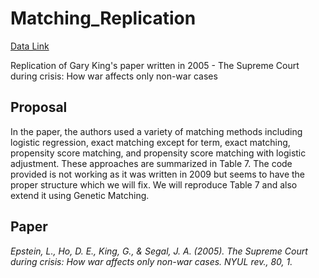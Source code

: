 # Matching_Replication

[Data Link](https://dataverse.harvard.edu/dataset.xhtml?persistentId=doi:10.7910/DVN/OLD7MB)

Replication of Gary King's paper written in 2005 - The Supreme Court during crisis: How war affects only non-war cases

## Proposal

In the paper, the authors used a variety of matching methods including logistic regression, exact matching except for term, exact matching, propensity score matching, and propensity score matching with logistic adjustment.  These approaches are summarized in Table 7. The code provided is not working as it was written in 2009 but seems to have the proper structure which we will fix. We will reproduce Table 7 and also extend it using Genetic Matching. 

## Paper

*Epstein, L., Ho, D. E., King, G., & Segal, J. A. (2005). The Supreme Court during crisis: How war affects only non-war cases. NYUL rev., 80, 1.*
